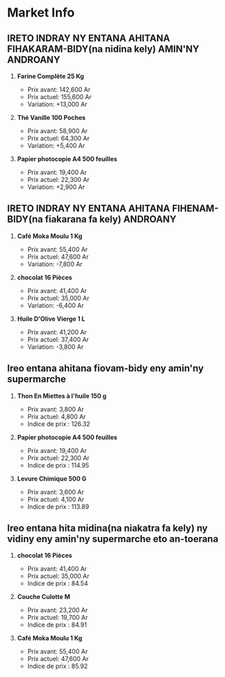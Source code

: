 # Market Info

## IRETO INDRAY NY ENTANA AHITANA FIHAKARAM-BIDY(na nidina kely) AMIN'NY ANDROANY

1. **Farine Complète 25 Kg**
   - Prix avant: 142,600 Ar
   - Prix actuel: 155,600 Ar
   - Variation: +13,000 Ar

2. **Thé Vanille 100 Poches**
   - Prix avant: 58,900 Ar
   - Prix actuel: 64,300 Ar
   - Variation: +5,400 Ar

3. **Papier photocopie A4 500 feuilles**
   - Prix avant: 19,400 Ar
   - Prix actuel: 22,300 Ar
   - Variation: +2,900 Ar

## IRETO INDRAY NY ENTANA AHITANA FIHENAM-BIDY(na fiakarana fa kely) ANDROANY

1. **Café Moka Moulu 1 Kg**
   - Prix avant: 55,400 Ar
   - Prix actuel: 47,600 Ar
   - Variation: -7,800 Ar

2. **chocolat 16 Pièces**
   - Prix avant: 41,400 Ar
   - Prix actuel: 35,000 Ar
   - Variation: -6,400 Ar

3. **Huile D'Olive Vierge 1 L**
   - Prix avant: 41,200 Ar
   - Prix actuel: 37,400 Ar
   - Variation: -3,800 Ar

## Ireo entana ahitana fiovam-bidy eny amin'ny supermarche

1. **Thon En Miettes à l'huile 150 g**
   - Prix avant: 3,800 Ar
   - Prix actuel: 4,800 Ar
   - Indice de prix : 126.32

2. **Papier photocopie A4 500 feuilles**
   - Prix avant: 19,400 Ar
   - Prix actuel: 22,300 Ar
   - Indice de prix : 114.95

3. **Levure Chimique 500 G**
   - Prix avant: 3,600 Ar
   - Prix actuel: 4,100 Ar
   - Indice de prix : 113.89

## Ireo entana hita midina(na niakatra fa kely) ny vidiny eny amin'ny supermarche eto an-toerana

1. **chocolat 16 Pièces**
   - Prix avant: 41,400 Ar
   - Prix actuel: 35,000 Ar
   - Indice de prix : 84.54

2. **Couche Culotte M**
   - Prix avant: 23,200 Ar
   - Prix actuel: 19,700 Ar
   - Indice de prix : 84.91

3. **Café Moka Moulu 1 Kg**
   - Prix avant: 55,400 Ar
   - Prix actuel: 47,600 Ar
   - Indice de prix : 85.92

